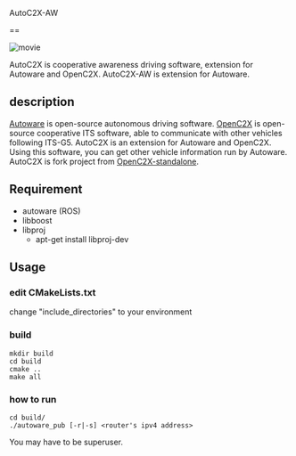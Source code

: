 AutoC2X-AW

==

![movie](https://user-images.githubusercontent.com/23014935/76397781-09a60500-63bf-11ea-8ac6-b07c4bded540.gif)

AutoC2X is cooperative awareness driving software, extension for Autoware and OpenC2X. AutoC2X-AW is extension for Autoware.

## description

[Autoware](https://gitlab.com/autowarefoundation/autoware.ai) is open-source autonomous driving software. [OpenC2X](https://www.ccs-labs.org/software/openc2x/) is open-source cooperative ITS software, able to communicate with other vehicles following ITS-G5. AutoC2X is an extension for Autoware and OpenC2X. Using this software, you can get other vehicle information run by Autoware. AutoC2X is fork project from [OpenC2X-standalone](https://github.com/florianklingler/OpenC2X-standalone).


## Requirement
- autoware (ROS)
- libboost
- libproj
    - apt-get install libproj-dev

## Usage

### edit CMakeLists.txt
change "include_directories" to your environment

### build
```
mkdir build
cd build
cmake ..
make all
```

### how to run
```
cd build/
./autoware_pub [-r|-s] <router's ipv4 address>
```

You may have to be superuser.
